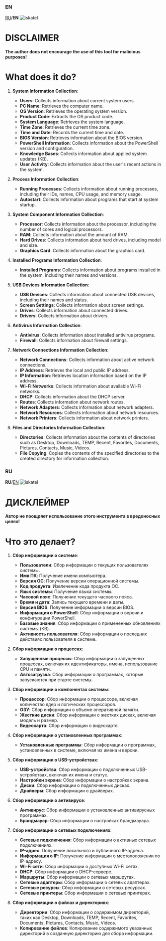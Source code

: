 ### EN
[RU](https://github.com/redeit0109/iskatel#ru)/**EN**
![iskatel](https://github.com/user-attachments/assets/da613902-ae1c-4e02-93a6-24da7f1b3f1b)
# DISCLAIMER
**The author does not encourage the use of this tool for malicious purposes!**
# What does it do?

1. **System Information Collection**:
   - **Users**: Collects information about current system users.
   - **PC Name**: Retrieves the computer name.
   - **OS Version**: Retrieves the operating system version.
   - **Product Code**: Extracts the OS product code.
   - **System Language**: Retrieves the system language.
   - **Time Zone**: Retrieves the current time zone.
   - **Time and Date**: Records the current time and date.
   - **BIOS Version**: Retrieves information about the BIOS version.
   - **PowerShell Information**: Collects information about the PowerShell version and configuration.
   - **Knowledge Bases**: Collects information about applied system updates (KB).
   - **User Activity**: Collects information about the user's recent actions in the system.

2. **Process Information Collection**:
   - **Running Processes**: Collects information about running processes, including their IDs, names, CPU usage, and memory usage.
   - **Autostart**: Collects information about programs that start at system startup.

3. **System Component Information Collection**:
   - **Processor**: Collects information about the processor, including the number of cores and logical processors.
   - **RAM**: Collects information about the amount of RAM.
   - **Hard Drives**: Collects information about hard drives, including model and size.
   - **Graphics Card**: Collects information about the graphics card.

4. **Installed Programs Information Collection**:
   - **Installed Programs**: Collects information about programs installed in the system, including their names and versions.

5. **USB Devices Information Collection**:
   - **USB Devices**: Collects information about connected USB devices, including their names and status.
   - **Screen Settings**: Collects information about screen settings.
   - **Drives**: Collects information about connected drives.
   - **Drivers**: Collects information about drivers.

6. **Antivirus Information Collection**:
   - **Antivirus**: Collects information about installed antivirus programs.
   - **Firewall**: Collects information about firewall settings.

7. **Network Connections Information Collection**:
   - **Network Connections**: Collects information about active network connections.
   - **IP Address**: Retrieves the local and public IP address.
   - **IP Information**: Retrieves location information based on the IP address.
   - **Wi-Fi Networks**: Collects information about available Wi-Fi networks.
   - **DHCP**: Collects information about the DHCP server.
   - **Routes**: Collects information about network routes.
   - **Network Adapters**: Collects information about network adapters.
   - **Network Resources**: Collects information about network resources.
   - **Network Printers**: Collects information about network printers.

8. **Files and Directories Information Collection**:
    - **Directories**: Collects information about the contents of directories such as Desktop, Downloads, TEMP, Recent, Favorites, Documents, Pictures, Contacts, Music, Videos.
    - **File Copying**: Copies the contents of the specified directories to the created directory for information collection.
### RU
**RU**/[EN](https://github.com/redeit0109/iskatel#en)
![iskatel](https://github.com/user-attachments/assets/da613902-ae1c-4e02-93a6-24da7f1b3f1b)
# ДИСКЛЕЙМЕР
**Автор не поощряет использование этого инструмента в вредоносных целях!**
# Что это делает?

1. **Сбор информации о системе**:
   - **Пользователи**: Сбор информации о текущих пользователях системы.
   - **Имя ПК**: Получение имени компьютера.
   - **Версия ОС**: Получение версии операционной системы.
   - **Код продукта**: Извлечение кода продукта ОС.
   - **Язык системы**: Получение языка системы.
   - **Часовой пояс**: Получение текущего часового пояса.
   - **Время и дата**: Запись текущего времени и даты.
   - **Версия BIOS**: Получение информации о версии BIOS.
   - **Информация о PowerShell**: Сбор информации о версии и конфигурации PowerShell.
   - **Базовые знания**: Сбор информации о примененных обновлениях системы (KB).
   - **Активность пользователя**: Сбор информации о последних действиях пользователя в системе.

2. **Сбор информации о процессах**:
   - **Запущенные процессы**: Сбор информации о запущенных процессах, включая их идентификаторы, имена, использование CPU и памяти.
   - **Автозагрузка**: Сбор информации о программах, которые запускаются при старте системы.

3. **Сбор информации о компонентах системы**:
   - **Процессор**: Сбор информации о процессоре, включая количество ядер и логических процессоров.
   - **ОЗУ**: Сбор информации о объеме оперативной памяти.
   - **Жесткие диски**: Сбор информации о жестких дисках, включая модель и размер.
   - **Видеокарта**: Сбор информации о видеокарте.

4. **Сбор информации о установленных программах**:
   - **Установленные программы**: Сбор информации о программах, установленных в системе, включая их имена и версии.

5. **Сбор информации о USB-устройствах**:
   - **USB-устройства**: Сбор информации о подключенных USB-устройствах, включая их имена и статус.
   - **Настройки экрана**: Сбор информации о настройках экрана.
   - **Диски**: Сбор информации о подключенных дисках.
   - **Драйверы**: Сбор информации о драйверах.

6. **Сбор информации о антивирусе**:
   - **Антивирус**: Сбор информации о установленных антивирусных программах.
   - **Брандмауэр**: Сбор информации о настройках брандмауэра.

7. **Сбор информации о сетевых подключениях**:
   - **Сетевые подключения**: Сбор информации о активных сетевых подключениях.
   - **IP-адрес**: Получение локального и публичного IP-адреса.
   - **Информация о IP**: Получение информации о местоположении по IP-адресу.
   - **Wi-Fi сети**: Сбор информации о доступных Wi-Fi сетях.
   - **DHCP**: Сбор информации о DHCP-сервере.
   - **Маршруты**: Сбор информации о сетевых маршрутах.
   - **Сетевые адаптеры**: Сбор информации о сетевых адаптерах.
   - **Сетевые ресурсы**: Сбор информации о сетевых ресурсах.
   - **Сетевые принтеры**: Сбор информации о сетевых принтерах.

8. **Сбор информации о файлах и директориях**:
    - **Директории**: Сбор информации о содержимом директорий, таких как Desktop, Downloads, TEMP, Recent, Favorites, Documents, Pictures, Contacts, Music, Videos.
    - **Копирование файлов**: Копирование содержимого указанных директорий в созданную директорию для сбора информации.
